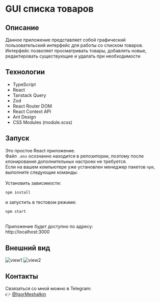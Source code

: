 # GUI списка товаров

## Описание
Данное приложение представляет собой графический пользовательский интерфейс для работы со списком товаров. <br> 
Интерфейс позволяет просматривать товары, добавлять новые, редактировать существующие и удалать при необходимости <br>


## Технологии
- TypeScript
- React
- Tanstack Query
- Zod 
- React Router DOM
- React Context API
- Ant Design
- CSS Modules (module.scss)
  <br>

## Запуск

Это простое React приложение. <br>
Файл `.env` осознанно находится в репозитории, поэтому после клонирования дополнительных настроек не требуется.<br>
Если на вашем компьютере уже установлен менеджер пакетов `npm`, <br>
выполните следующие команды:<br>
<br>
Установить зависимости:
```bash
npm install
```
и запустить в тестовом режиме:
```bash
npm start
```
<br>
Приложение будет доступно по адресу: <br>
http://localhost:3000
<br>

## Внешний вид
![view1](https://github.com/user-attachments/assets/60a1f662-8df4-4d31-b211-18386412c257)
![view2](https://github.com/user-attachments/assets/c06fe91f-f3be-465f-9b5e-d2e73c1014c6)

## Контакты
Свзязаться со мной можно в Telegram:<br>
👉 [@IgorMeshalkin](https://t.me/IgorMeshalkin)

